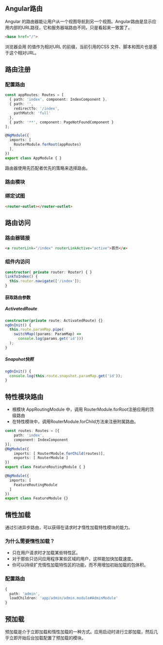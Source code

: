 ## Angular路由
Angular 的路由器能让用户从一个视图导航到另一个视图。Angular路由是显示应用内部的URL路径，它和服务器端路由不同，只是看起来一致罢了。
```html
<base href="/">
```
浏览器会用 <base href> 的值作为相对URL 的前缀，当前引用的CSS 文件、脚本和图片也是基于这个相对URL。

## 路由注册
### 配置路由
```typescript
const appRoutes: Routes = [
  { path: 'index', component: IndexComponent },
  { path: '',
    redirectTo: '/index',
    pathMatch: 'full'
  },
  { path: '**', component: PageNotFoundComponent }
];

@NgModule({
  imports: [
    RouterModule.forRoot(appRoutes)
  ],
})
export class AppModule { }
```

路由器使用先匹配者优先的策略来选择路由。

### 路由模块

### 绑定试图
```html
<router-outlet></router-outlet>
```

## 路由访问
### 路由器链接
```html
<a routerLink="/index" routerLinkActive="active">首页</a>
```
### 组件内访问
```typescript
constructor( private router: Router) { }
linkToIndex() {
  this.router.navigate(['/index']);
}
```
#### 获取路由参数

##### ActivatedRoute
```typescript
constructor(private route: ActivatedRoute) {}
ngOnInit() {
  this.route.paramMap.pipe(
    switchMap((params: ParamMap) =>
      console.log(params.get('id')))
  );
}
```
##### Snapshot快照
```typescript
ngOnInit() {
  console.log(this.route.snapshot.paramMap.get('id'));
}
```

## 特性模块路由
- 根模块 AppRoutingModule 中，调用 RouterModule.forRoot注册应用的顶级路由
- 在特性模块中，调用RouterModule.forChild方法来注册附属路由。
```typescript
const routes: Routes = [{
    path: 'index',
    component: IndexComponent
}];
@NgModule({
    imports: [ RouterModule.forChild(routes)],
    exports: [ RouterModule ]
})
export class FeatureRoutingModule { }
```
```typescript
@NgModule({
  imports: [
    FeatureRoutingModule
  ]
})
export class FeatureModule {}
```

## 惰性加载
通过引进异步路由，可以获得在请求时才惰性加载特性模块的能力。 

### 为什么需要惰性加载？
- 只在用户请求时才加载某些特性区。
- 对于那些只访问应用程序某些区域的用户，这样能加快加载速度。
- 你可以持续扩充惰性加载特性区的功能，而不用增加初始加载的包体积。

### 配置路由
```typescript
{
  path: 'admin',
  loadChildren: 'app/admin/admin.module#AdminModule'
}
```

## 预加载
预加载是介于立即加载和惰性加载的一种方式。应用启动时进行立即加载，然后几乎立即开始后台加载配置了预加载的模块。